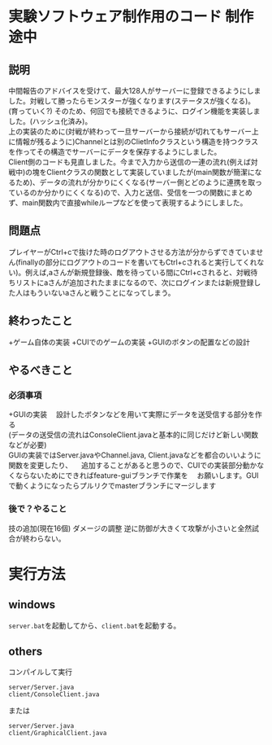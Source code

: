 # 実験ソフトウェア制作用のコード 制作途中
## 説明
中間報告のアドバイスを受けて、最大128人がサーバーに登録できるようにしました。対戦して勝ったらモンスターが強くなります(ステータスが強くなる)。
(育っていく?)
そのため、何回でも接続できるように、ログイン機能を実装しました。(ハッシュ化済み)。 <br>
上の実装のために(対戦が終わって一旦サーバーから接続が切れてもサーバー上に情報が残るように)Channelとは別のClietInfoクラスという構造を持つクラスを作ってその構造でサーバーにデータを保存するようにしました。 <br>
Client側のコードも見直しました。今まで入力から送信の一連の流れ(例えば対戦中)の塊をClientクラスの関数として実装していましたが(main関数が簡潔になるため)、データの流れが分かりにくくなる(サーバー側とどのように連携を取っているのか分かりにくくなる)ので、入力と送信、受信を一つの関数にまとめず、main関数内で直接whileループなどを使って表現するようにしました。 <br>
## 問題点
プレイヤーがCtrl+cで抜けた時のログアウトさせる方法が分からずできていません(finallyの部分にログアウトのコードを書いてもCtrl+cされると実行してくれない)。例えば,aさんが新規登録後、敵を待っている間にCtrl+cされると、対戦待ちリストにaさんが追加されたままになるので、次にログインまたは新規登録した人はもういないaさんと戦うことになってしまう。 <br>
## 終わったこと
+ゲーム自体の実装
+CUIでのゲームの実装
+GUIのボタンの配置などの設計
## やるべきこと
### 必須事項
+GUIの実装　
設計したボタンなどを用いて実際にデータを送受信する部分を作る <br>
(データの送受信の流れはConsoleClient.javaと基本的に同じだけど新しい関数などが必要) <br>
GUIの実装ではServer.javaやChannel.java, Client.javaなどを都合のいいように関数を変更したり、 　追加することがあると思うので、CUIでの実装部分動かなくならないためにできればfeature-guiブランチで作業を 　お願いします。GUIで動くようになったらプルリクでmasterブランチにマージします
### 後で？やること
技の追加(現在16個)
ダメージの調整
逆に防御が大きくて攻撃が小さいと全然試合が終わらない。

# 実行方法
## windows
`server.bat`を起動してから、`client.bat`を起動する。

## others
コンパイルして実行
```
server/Server.java
client/ConsoleClient.java
```
または
```
server/Server.java
client/GraphicalClient.java
```
